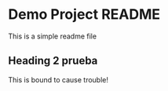 # Demo Project README

This is a simple readme file

## Heading 2 prueba

This is bound to cause trouble!
